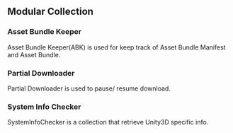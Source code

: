 ## Modular Collection

### Asset Bundle Keeper

Asset Bundle Keeper(ABK) is used for keep track of Asset Bundle Manifest and Asset Bundle.

### Partial Downloader

Partial Downloader is used to pause/ resume download.

### System Info Checker

SystemInfoChecker is a collection that retrieve Unity3D specific info.